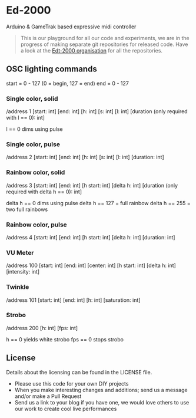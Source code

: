 # Ed-2000
Arduino &amp; GameTrak based expressive midi controller

>This is our playground for all our code and experiments, we are in the progress of making separate git repositories for released code. Have a look at the [Edt-2000 organisation](https://github.com/Edt-2000) for all the repositories.

## OSC lighting commands

start = 0 - 127 (0 = begin, 127 = end)
end = 0 - 127

### Single color, solid
/address 1 [start: int] [end: int] [h: int] [s: int] [l: int] [duration (only required with l == 0): int]

l == 0 dims using pulse

### Single color, pulse
/address 2 [start: int] [end: int] [h: int] [s: int] [l: int] [duration: int]

### Rainbow color, solid
/address 3 [start: int] [end: int] [h start: int] [delta h: int] [duration (only required with delta h == 0): int]

delta h == 0 dims using pulse
delta h == 127 = full rainbow
delta h == 255 = two full rainbows

### Rainbow color, pulse
/address 4 [start: int] [end: int] [h start: int] [delta h: int] [duration: int]

### VU Meter
/address 100 [start: int] [end: int] [center: int] [h start: int] [delta h: int] [intensity: int]

### Twinkle
/address 101 [start: int] [end: int] [h: int] [saturation: int]

### Strobo
/address 200 [h: int] [fps: int]

h == 0 yields white strobo
fps == 0 stops strobo


## License

Details about the licensing can be found in the LICENSE file.

* Please use this code for your own DIY projects
* When you make interesting changes and additions; send us a message and/or make a Pull Request
* Send us a link to your blog if you have one, we would love others to use our work to create cool live performances
